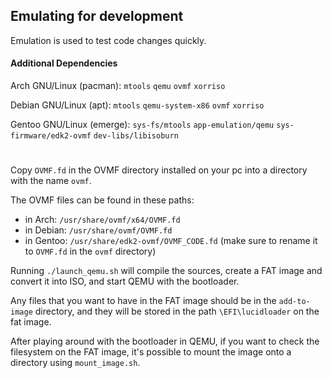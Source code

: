 ## Emulating for development

Emulation is used to test code changes quickly.

#### Additional Dependencies

Arch GNU/Linux (pacman): `mtools` `qemu` `ovmf` `xorriso`

Debian GNU/Linux (apt): `mtools` `qemu-system-x86` `ovmf` `xorriso`

Gentoo GNU/Linux (emerge): `sys-fs/mtools` `app-emulation/qemu` `sys-firmware/edk2-ovmf` `dev-libs/libisoburn`
#
Copy `OVMF.fd` in the OVMF directory installed on your pc into a directory with the name `ovmf`.

The OVMF files can be found in these paths:
- in Arch: `/usr/share/ovmf/x64/OVMF.fd` 
- in Debian: `/usr/share/ovmf/OVMF.fd`
- in Gentoo: `/usr/share/edk2-ovmf/OVMF_CODE.fd` (make sure to rename it to `OVMF.fd` in the `ovmf` directory)

Running `./launch_qemu.sh` will compile the sources, create a FAT image and convert it into ISO, and start QEMU with the bootloader.

Any files that you want to have in the FAT image should be in the `add-to-image` directory, and they will be stored in the path `\EFI\lucidloader` on the fat image.

After playing around with the bootloader in QEMU, if you want to check the filesystem on the FAT image, it's possible to mount the image onto a directory using `mount_image.sh`.